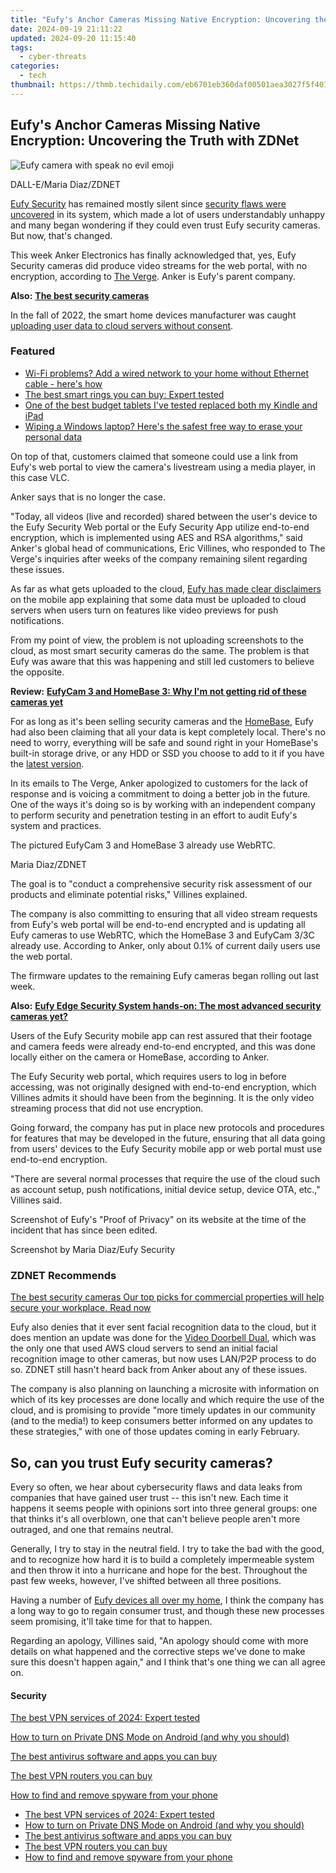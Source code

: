 ```yaml
---
title: "Eufy's Anchor Cameras Missing Native Encryption: Uncovering the Truth with ZDNet"
date: 2024-09-19 21:11:22
updated: 2024-09-20 11:15:40
tags:
  - cyber-threats
categories:
  - tech
thumbnail: https://thmb.techidaily.com/eb6701eb360daf00501aea3027f5f407ca588034548873224d944d5de49dcde3.jpg
---
```


## Eufy's Anchor Cameras Missing Native Encryption: Uncovering the Truth with ZDNet

![Eufy camera with speak no evil emoji](https://www.zdnet.com/a/img/resize/41634300f1d0dc8fd51717d10c087b282f6e8698/2022/12/19/63a4599e-df2e-488f-a066-be8689cf8292/eufy-security-speak-no-emoji.jpg?auto=webp&width=1280)

DALL-E/Maria Diaz/ZDNET

[Eufy Security](https://www.anrdoezrs.net/links/9041660/type/dlg/sid/zd-%5F%5FCOM%5FCLICK%5FID%5F%5F-dtp/https://us.eufy.com/collections/security) has remained mostly silent since [security flaws were uncovered](https://www.zdnet.com/article/eufys-security-cameras-send-data-to-the-cloud-without-consent-and-thats-not-the-worst-part/) in its system, which made a lot of users understandably unhappy and many began wondering if they could even trust Eufy security cameras. But now, that's changed.

This week Anker Electronics has finally acknowledged that, yes, Eufy Security cameras did produce video streams for the web portal, with no encryption, according to [The Verge](https://www.theverge.com/23573362/anker-eufy-security-camera-answers-encryption). Anker is Eufy's parent company. 

**Also:** [**The best security cameras**](https://www.zdnet.com/home-and-office/smart-home/best-security-camera/)

In the fall of 2022, the smart home devices manufacturer was caught [uploading user data to cloud servers without consent](https://www.zdnet.com/article/eufys-security-cameras-send-data-to-the-cloud-without-consent-and-thats-not-the-worst-part/). 

### Featured

* [Wi-Fi problems? Add a wired network to your home without Ethernet cable - here's how](https://www.zdnet.com/article/wi-fi-problems-how-to-add-a-wired-network-to-your-home-without-ethernet-cable/)
* [The best smart rings you can buy: Expert tested](https://www.zdnet.com/article/best-smart-ring/)
* [One of the best budget tablets I've tested replaced both my Kindle and iPad](https://www.zdnet.com/article/one-of-the-best-budget-tablets-ive-tested-replaced-bot-my-kindle-and-ipad/)
* [Wiping a Windows laptop? Here's the safest free way to erase your personal data](https://www.zdnet.com/article/wiping-a-windows-laptop-heres-the-safest-free-way-to-erase-your-personal-data/)

On top of that, customers claimed that someone could use a link from Eufy's web portal to view the camera's livestream using a media player, in this case VLC. 

Anker says that is no longer the case.

"Today, all videos (live and recorded) shared between the user's device to the Eufy Security Web portal or the Eufy Security App utilize end-to-end encryption, which is implemented using AES and RSA algorithms," said Anker's global head of communications, Eric Villines, who responded to The Verge's inquiries after weeks of the company remaining silent regarding these issues.

As far as what gets uploaded to the cloud, [Eufy has made clear disclaimers](https://www.zdnet.com/home-and-office/smart-home/eufy-responds-to-security-concerns/) on the mobile app explaining that some data must be uploaded to cloud servers when users turn on features like video previews for push notifications.

From my point of view, the problem is not uploading screenshots to the cloud, as most smart security cameras do the same. The problem is that Eufy was aware that this was happening and still led customers to believe the opposite. 

**Review:** [**EufyCam 3 and HomeBase 3: Why I'm not getting rid of these cameras yet**](https://www.zdnet.com/home-and-office/smart-home/eufycam-3-homebase-3-review/)

For as long as it's been selling security cameras and the [HomeBase](https://buy.geni.us/Proxy.ashx?TSID=368250&GR%5FURL=https%3A%2F%2Fwww.amazon.com%2Fdp%2FB099RX62SC%3Ftag%3Dzd-buy-button-20%26ascsubtag%3D%5F%5FCOM%5FCLICK%5FID%5F%5F%7C49316bd7-2b98-46d2-83bf-286d64e0e2ed%7Cdtp&dtb=1), Eufy had also been claiming that all your data is kept completely local. There's no need to worry, everything will be safe and sound right in your HomeBase's built-in storage drive, or any HDD or SSD you choose to add to it if you have the [latest version](https://buy.geni.us/Proxy.ashx?TSID=368250&GR%5FURL=https%3A%2F%2Fwww.amazon.com%2Feufy-Expandable-Compatibility-Military-Grade-Encryption%2Fdp%2FB0B7MN5DRQ%3Ftag%3Dzd-buy-button-20%26ascsubtag%3D%5F%5FCOM%5FCLICK%5FID%5F%5F%7C49316bd7-2b98-46d2-83bf-286d64e0e2ed%7Cdtp&dtb=1).

In its emails to The Verge, Anker apologized to customers for the lack of response and is voicing a commitment to doing a better job in the future. One of the ways it's doing so is by working with an independent company to perform security and penetration testing in an effort to audit Eufy's system and practices. 

The pictured EufyCam 3 and HomeBase 3 already use WebRTC.

Maria Diaz/ZDNET

The goal is to "conduct a comprehensive security risk assessment of our products and eliminate potential risks," Villines explained.

The company is also committing to ensuring that all video stream requests from Eufy's web portal will be end-to-end encrypted and is updating all Eufy cameras to use WebRTC, which the HomeBase 3 and EufyCam 3/3C already use. According to Anker, only about 0.1% of current daily users use the web portal.

The firmware updates to the remaining Eufy cameras began rolling out last week. 

**Also:** [**Eufy Edge Security System hands-on: The most advanced security cameras yet?**](https://www.zdnet.com/home-and-office/smart-home/eufy-edge-security-system-hands-on/)

Users of the Eufy Security mobile app can rest assured that their footage and camera feeds were already end-to-end encrypted, and this was done locally either on the camera or HomeBase, according to Anker. 

The Eufy Security web portal, which requires users to log in before accessing, was not originally designed with end-to-end encryption, which Villines admits it should have been from the beginning. It is the only video streaming process that did not use encryption.

Going forward, the company has put in place new protocols and procedures for features that may be developed in the future, ensuring that all data going from users' devices to the Eufy Security mobile app or web portal must use end-to-end encryption.

"There are several normal processes that require the use of the cloud such as account setup, push notifications, initial device setup, device OTA, etc.," Villines said. 

Screenshot of Eufy's "Proof of Privacy" on its website at the time of the incident that has since been edited.

Screenshot by Maria Diaz/Eufy Security

### **ZDNET** Recommends

[The best security cameras Our top picks for commercial properties will help secure your workplace.  Read now](https://www.zdnet.com/article/best-security-camera/)

Eufy also denies that it ever sent facial recognition data to the cloud, but it does mention an update was done for the [Video Doorbell Dual](https://buy.geni.us/Proxy.ashx?TSID=368250&GR%5FURL=https%3A%2F%2Fwww.amazon.com%2Feufy-Security-Battery-Powered-Detection-Recognition%2Fdp%2FB099RX62SC%2F%3Ftag%3Dzd-buy-button-20%26ascsubtag%3D%5F%5FCOM%5FCLICK%5FID%5F%5F%7C49316bd7-2b98-46d2-83bf-286d64e0e2ed%7Cdtp&dtb=1), which was the only one that used AWS cloud servers to send an initial facial recognition image to other cameras, but now uses LAN/P2P process to do so. ZDNET still hasn't heard back from Anker about any of these issues. 

The company is also planning on launching a microsite with information on which of its key processes are done locally and which require the use of the cloud, and is promising to provide "more timely updates in our community (and to the media!) to keep consumers better informed on any updates to these strategies," with one of those updates coming in early February.

## So, can you trust Eufy security cameras?

Every so often, we hear about cybersecurity flaws and data leaks from companies that have gained user trust -- this isn't new. Each time it happens it seems people with opinions sort into three general groups: one that thinks it's all overblown, one that can't believe people aren't more outraged, and one that remains neutral. 

Generally, I try to stay in the neutral field. I try to take the bad with the good, and to recognize how hard it is to build a completely impermeable system and then throw it into a hurricane and hope for the best. Throughout the past few weeks, however, I've shifted between all three positions.

Having a number of [Eufy devices all over my home](https://www.zdnet.com/home-and-office/smart-home/eufycam-3-homebase-3-review/), I think the company has a long way to go to regain consumer trust, and though these new processes seem promising, it'll take time for that to happen.

Regarding an apology, Villines said, "An apology should come with more details on what happened and the corrective steps we've done to make sure this doesn't happen again," and I think that's one thing we can all agree on.

#### Security

[The best VPN services of 2024: Expert tested](https://www.zdnet.com/article/best-vpn/ "The best VPN services of 2024: Expert tested")

[How to turn on Private DNS Mode on Android (and why you should)](https://www.zdnet.com/article/how-to-turn-on-private-dns-mode-on-android-and-why-you-should/ "How to turn on Private DNS Mode on Android (and why you should)")

[The best antivirus software and apps you can buy](https://www.zdnet.com/article/best-antivirus/ "The best antivirus software and apps you can buy")

[The best VPN routers you can buy](https://www.zdnet.com/article/best-vpn-router/ "The best VPN routers you can buy")

[How to find and remove spyware from your phone](https://www.zdnet.com/article/how-to-find-and-remove-spyware-from-your-phone/ "How to find and remove spyware from your phone")

* [The best VPN services of 2024: Expert tested](https://www.zdnet.com/article/best-vpn/ "The best VPN services of 2024: Expert tested")
* [How to turn on Private DNS Mode on Android (and why you should)](https://www.zdnet.com/article/how-to-turn-on-private-dns-mode-on-android-and-why-you-should/ "How to turn on Private DNS Mode on Android (and why you should)")
* [The best antivirus software and apps you can buy](https://www.zdnet.com/article/best-antivirus/ "The best antivirus software and apps you can buy")
* [The best VPN routers you can buy](https://www.zdnet.com/article/best-vpn-router/ "The best VPN routers you can buy")
* [How to find and remove spyware from your phone](https://www.zdnet.com/article/how-to-find-and-remove-spyware-from-your-phone/ "How to find and remove spyware from your phone")

<ins class="adsbygoogle"
     style="display:block"
     data-ad-format="autorelaxed"
     data-ad-client="ca-pub-7571918770474297"
     data-ad-slot="1223367746"></ins>



<ins class="adsbygoogle"
     style="display:block"
     data-ad-client="ca-pub-7571918770474297"
     data-ad-slot="8358498916"
     data-ad-format="auto"
     data-full-width-responsive="true"></ins>
